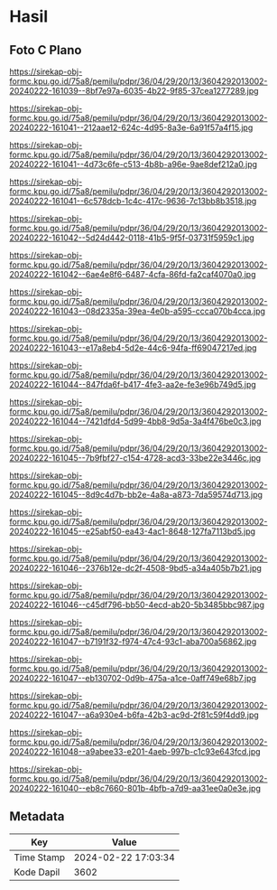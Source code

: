 # Hasil

## Foto C Plano

https://sirekap-obj-formc.kpu.go.id/75a8/pemilu/pdpr/36/04/29/20/13/3604292013002-20240222-161039--8bf7e97a-6035-4b22-9f85-37cea1277289.jpg

https://sirekap-obj-formc.kpu.go.id/75a8/pemilu/pdpr/36/04/29/20/13/3604292013002-20240222-161041--212aae12-624c-4d95-8a3e-6a91f57a4f15.jpg

https://sirekap-obj-formc.kpu.go.id/75a8/pemilu/pdpr/36/04/29/20/13/3604292013002-20240222-161041--4d73c6fe-c513-4b8b-a96e-9ae8def212a0.jpg

https://sirekap-obj-formc.kpu.go.id/75a8/pemilu/pdpr/36/04/29/20/13/3604292013002-20240222-161041--6c578dcb-1c4c-417c-9636-7c13bb8b3518.jpg

https://sirekap-obj-formc.kpu.go.id/75a8/pemilu/pdpr/36/04/29/20/13/3604292013002-20240222-161042--5d24d442-0118-41b5-9f5f-03731f5959c1.jpg

https://sirekap-obj-formc.kpu.go.id/75a8/pemilu/pdpr/36/04/29/20/13/3604292013002-20240222-161042--6ae4e8f6-6487-4cfa-86fd-fa2caf4070a0.jpg

https://sirekap-obj-formc.kpu.go.id/75a8/pemilu/pdpr/36/04/29/20/13/3604292013002-20240222-161043--08d2335a-39ea-4e0b-a595-ccca070b4cca.jpg

https://sirekap-obj-formc.kpu.go.id/75a8/pemilu/pdpr/36/04/29/20/13/3604292013002-20240222-161043--e17a8eb4-5d2e-44c6-94fa-ff69047217ed.jpg

https://sirekap-obj-formc.kpu.go.id/75a8/pemilu/pdpr/36/04/29/20/13/3604292013002-20240222-161044--847fda6f-b417-4fe3-aa2e-fe3e96b749d5.jpg

https://sirekap-obj-formc.kpu.go.id/75a8/pemilu/pdpr/36/04/29/20/13/3604292013002-20240222-161044--7421dfd4-5d99-4bb8-9d5a-3a4f476be0c3.jpg

https://sirekap-obj-formc.kpu.go.id/75a8/pemilu/pdpr/36/04/29/20/13/3604292013002-20240222-161045--7b9fbf27-c154-4728-acd3-33be22e3446c.jpg

https://sirekap-obj-formc.kpu.go.id/75a8/pemilu/pdpr/36/04/29/20/13/3604292013002-20240222-161045--8d9c4d7b-bb2e-4a8a-a873-7da59574d713.jpg

https://sirekap-obj-formc.kpu.go.id/75a8/pemilu/pdpr/36/04/29/20/13/3604292013002-20240222-161045--e25abf50-ea43-4ac1-8648-127fa7113bd5.jpg

https://sirekap-obj-formc.kpu.go.id/75a8/pemilu/pdpr/36/04/29/20/13/3604292013002-20240222-161046--2376b12e-dc2f-4508-9bd5-a34a405b7b21.jpg

https://sirekap-obj-formc.kpu.go.id/75a8/pemilu/pdpr/36/04/29/20/13/3604292013002-20240222-161046--c45df796-bb50-4ecd-ab20-5b3485bbc987.jpg

https://sirekap-obj-formc.kpu.go.id/75a8/pemilu/pdpr/36/04/29/20/13/3604292013002-20240222-161047--b7191f32-f974-47c4-93c1-aba700a56862.jpg

https://sirekap-obj-formc.kpu.go.id/75a8/pemilu/pdpr/36/04/29/20/13/3604292013002-20240222-161047--eb130702-0d9b-475a-a1ce-0aff749e68b7.jpg

https://sirekap-obj-formc.kpu.go.id/75a8/pemilu/pdpr/36/04/29/20/13/3604292013002-20240222-161047--a6a930e4-b6fa-42b3-ac9d-2f81c59f4dd9.jpg

https://sirekap-obj-formc.kpu.go.id/75a8/pemilu/pdpr/36/04/29/20/13/3604292013002-20240222-161048--a9abee33-e201-4aeb-997b-c1c93e643fcd.jpg

https://sirekap-obj-formc.kpu.go.id/75a8/pemilu/pdpr/36/04/29/20/13/3604292013002-20240222-161040--eb8c7660-801b-4bfb-a7d9-aa31ee0a0e3e.jpg


## Metadata

| Key        | Value               |
| ---------- | ------------------- |
| Time Stamp | 2024-02-22 17:03:34 |
| Kode Dapil | 3602                |




